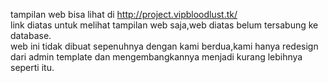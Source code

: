 tampilan web bisa lihat di http://project.vipbloodlust.tk/ <br>
link diatas untuk melihat tampilan web saja,web diatas belum tersabung ke database.<br>
web ini tidak dibuat sepenuhnya dengan kami berdua,kami hanya redesign dari admin template dan mengembangkannya menjadi kurang lebihnya seperti itu.
